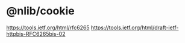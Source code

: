 # @nlib/cookie

https://tools.ietf.org/html/rfc6265
https://tools.ietf.org/html/draft-ietf-httpbis-RFC6265bis-02
